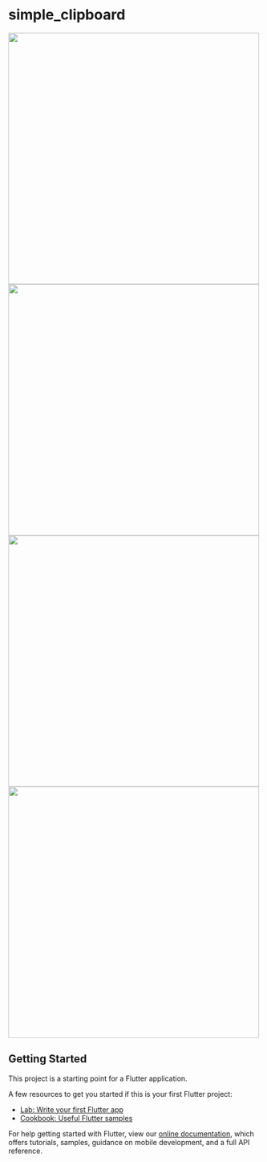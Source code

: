 # simple_clipboard

<img width="500" src="https://user-images.githubusercontent.com/47931506/151099717-08951ce2-b451-4c4c-a295-f9d0d9f2eabd.png">

<img width="500" src="https://user-images.githubusercontent.com/47931506/151099730-8b0c1aeb-43fe-40af-9494-c39a04a9ca16.png">

<img width="500" src="https://user-images.githubusercontent.com/47931506/151099733-b6b31e38-27d0-47b5-8975-71b80927a2d5.png">

<img width="500" src="https://user-images.githubusercontent.com/47931506/151099738-c1bb7ed8-fe3d-4c06-98b9-1b0d16ddac8f.png">


## Getting Started

This project is a starting point for a Flutter application.

A few resources to get you started if this is your first Flutter project:

- [Lab: Write your first Flutter app](https://flutter.dev/docs/get-started/codelab)
- [Cookbook: Useful Flutter samples](https://flutter.dev/docs/cookbook)

For help getting started with Flutter, view our
[online documentation](https://flutter.dev/docs), which offers tutorials,
samples, guidance on mobile development, and a full API reference.

